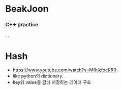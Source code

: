 # BeakJoon
### C++ practice
.
.
# Hash
- https://www.youtube.com/watch?v=MfhjkfocRR0
- like python의 dictionary.
- key와 value를 함께 저장하는 데이터 구조
